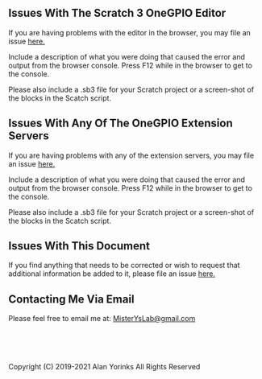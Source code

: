 ## Issues With The Scratch 3 OneGPIO Editor

If you are having problems with the editor in the browser, you may file
an issue [here.](https://github.com/MrYsLab/s3onegpio/issues)

Include a description of what you were doing that caused the error and
output from the browser console. Press F12 while in the browser to get
to the console. 

Please also include a .sb3 file for your Scratch project or a
screen-shot of the blocks in the Scatch script.

## Issues With Any Of The OneGPIO Extension Servers

If you are having problems with any of the extension servers, you may
file an issue [here.](https://github.com/MrYsLab/s3-extend/issues)

Include a description of what you were doing that caused the error and
output from the browser console. Press F12 while in the browser to get
to the console. 

Please also include a .sb3 file for your Scratch project or a
screen-shot of the blocks in the Scatch script.

## Issues With This Document

If you find anything that needs to be corrected  or
wish to request that additional information be added to it, please file
an issue [here.](https://github.com/MrYsLab/s3-extend/issues)

## Contacting Me Via Email

Please feel free to email me at:
[MisterYsLab@gmail.com](mailto:MisterYsLab@gmail.com)

<br> <br> <br>


Copyright (C) 2019-2021 Alan Yorinks All Rights Reserved
